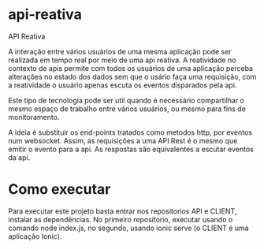 # api-reativa
API Reativa

A interação entre vários usuários de uma mesma aplicação pode ser realizada em tempo real por meio de uma api reativa. A reatividade no contexto de apis permite com todos os usuários de uma aplicação perceba alterações no estado dos dados sem que o usário faça uma requisição, com a reatividade o usuário apenas escuta os eventos disparados pela api.

Este tipo de tecnologia pode ser util quando é necessário compartilhar o mesmo espaço de trabalho entre vários usuários, ou mesmo para fins de monitoramento.

A ideia é substituir os end-points tratados como metodos http, por eventos num websocket. Assim, as requisições a uma API Rest é o mesmo que emitir o evento para a api. As respostas são equivalentes a escutar eventos da api.

# Como executar

Para executar este projeto basta entrar nos repositorios API e CLIENT, instalar as dependências. No primeiro repositorio, executar usando o comando node index.js, no segundo, usando ionic serve (o CLIENT é uma aplicação Ionic).
